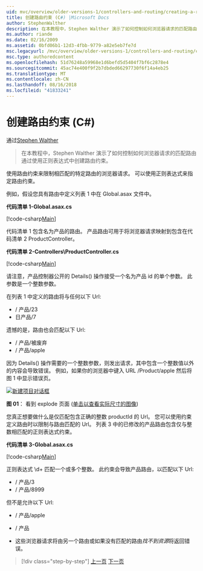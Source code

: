 ```yaml
---
uid: mvc/overview/older-versions-1/controllers-and-routing/creating-a-route-constraint-cs
title: 创建路由约束 (C#) |Microsoft Docs
author: StephenWalther
description: 在本教程中，Stephen Walther 演示了如何控制如何浏览器请求的匹配路由通过使用正则表达式中创建路由约束。
ms.author: riande
ms.date: 02/16/2009
ms.assetid: 0bfd06b1-12d3-4fbb-9779-a82e5eb7fe7d
msc.legacyurl: /mvc/overview/older-versions-1/controllers-and-routing/creating-a-route-constraint-cs
msc.type: authoredcontent
ms.openlocfilehash: 51d76248a59968e1d6befd5d5404f7bf6c2878e4
ms.sourcegitcommit: 45ac74e400f9f2b7dbded66297730f6f14a4eb25
ms.translationtype: MT
ms.contentlocale: zh-CN
ms.lasthandoff: 08/16/2018
ms.locfileid: "41833241"
---
```

<a name="creating-a-route-constraint-c"></a>创建路由约束 (C#)
====================
通过[Stephen Walther](https://github.com/StephenWalther)

> 在本教程中，Stephen Walther 演示了如何控制如何浏览器请求的匹配路由通过使用正则表达式中创建路由约束。


使用路由约束来限制相匹配的特定路由的浏览器请求。 可以使用正则表达式来指定路由约束。

例如，假设您具有路由中定义列表 1 中在 Global.asax 文件中。

**代码清单 1-Global.asax.cs**

[!code-csharp[Main](creating-a-route-constraint-cs/samples/sample1.cs)]

代码清单 1 包含名为产品的路由。 产品路由可用于将浏览器请求映射到包含在代码清单 2 ProductController。

**代码清单 2-Controllers\ProductController.cs**

[!code-csharp[Main](creating-a-route-constraint-cs/samples/sample2.cs)]

请注意，产品控制器公开的 Details() 操作接受一个名为产品 id 的单个参数。 此参数是一个整数参数。

在列表 1 中定义的路由将与任何以下 Url:

- / 产品/23
- 日产品/7

遗憾的是，路由也会匹配以下 Url:

- / 产品/被废弃
- / 产品/apple

因为 Details() 操作需要的一个整数参数，则发出请求，其中包含一个整数值以外的内容会导致错误。 例如，如果你的浏览器中键入 URL /Product/apple 然后将图 1 中显示错误页。


[![新建项目对话框](creating-a-route-constraint-cs/_static/image1.jpg)](creating-a-route-constraint-cs/_static/image1.png)

**图 01**： 看到 explode 页面 ([单击以查看实际尺寸的图像](creating-a-route-constraint-cs/_static/image2.png))


您真正想要做什么是仅匹配包含正确的整数 productId 的 Url。 您可以使用约束定义路由时以限制与路由匹配的 Url。 列表 3 中的已修改的产品路由包含仅与整数相匹配的正则表达式约束。

**代码清单 3-Global.asax.cs**

[!code-csharp[Main](creating-a-route-constraint-cs/samples/sample3.cs)]

正则表达式 \d+ 匹配一个或多个整数。 此约束会导致产品路由，以匹配以下 Url:

- / 产品/3
- / 产品/8999

但不是允许以下 Url:

- / 产品/apple
- / 产品

- 这些浏览器请求将由另一个路由或如果没有匹配的路由*找不到资源*将返回错误。

> [!div class="step-by-step"]
> [上一页](creating-custom-routes-cs.md)
> [下一页](creating-a-custom-route-constraint-cs.md)
